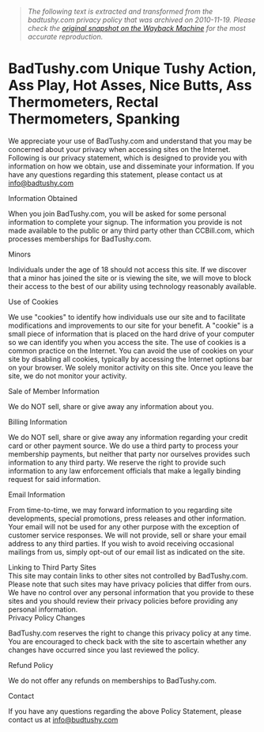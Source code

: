 > *The following text is extracted and transformed from the badtushy.com privacy policy that was archived on 2010-11-19. Please check the [original snapshot on the Wayback Machine](https://web.archive.org/web/20101119140822id_/http%3A//badtushy.com/privacy.html) for the most accurate reproduction.*

# BadTushy.com Unique Tushy Action, Ass Play, Hot Asses, Nice Butts, Ass Thermometers, Rectal Thermometers, Spanking

We appreciate your use of BadTushy.com and understand that you may be concerned about your privacy when accessing sites on the Internet. Following is our privacy statement, which is designed to provide you with information on how we obtain, use and disseminate your information. If you have any questions regarding this statement, please contact us at info@badtushy.com

Information Obtained

When you join BadTushy.com, you will be asked for some personal information to complete your signup. The information you provide is not made available to the public or any third party other than CCBill.com, which processes memberships for BadTushy.com. 

Minors

Individuals under the age of 18 should not access this site. If we discover that a minor has joined the site or is viewing the site, we will move to block their access to the best of our ability using technology reasonably available. 

Use of Cookies

We use "cookies" to identify how individuals use our site and to facilitate modifications and improvements to our site for your benefit. A "cookie" is a small piece of information that is placed on the hard drive of your computer so we can identify you when you access the site. The use of cookies is a common practice on the Internet. You can avoid the use of cookies on your site by disabling all cookies, typically by accessing the Internet options bar on your browser. We solely monitor activity on this site. Once you leave the site, we do not monitor your activity.

Sale of Member Information

We do NOT sell, share or give away any information about you. 

Billing Information

We do NOT sell, share or give away any information regarding your credit card or other payment source. We do use a third party to process your membership payments, but neither that party nor ourselves provides such information to any third party. We reserve the right to provide such information to any law enforcement officials that make a legally binding request for said information.

Email Information

From time-to-time, we may forward information to you regarding site developments, special promotions, press releases and other information. Your email will not be used for any other purpose with the exception of customer service responses. We will not provide, sell or share your email address to any third parties. If you wish to avoid receiving occasional mailings from us, simply opt-out of our email list as indicated on the site.

Linking to Third Party Sites  
This site may contain links to other sites not controlled by BadTushy.com. Please note that such sites may have privacy policies that differ from ours. We have no control over any personal information that you provide to these sites and you should review their privacy policies before providing any personal information.  
Privacy Policy Changes

BadTushy.com reserves the right to change this privacy policy at any time. You are encouraged to check back with the site to ascertain whether any changes have occurred since you last reviewed the policy. 

Refund Policy

We do not offer any refunds on memberships to BadTushy.com.

Contact

If you have any questions regarding the above Policy Statement, please contact us at info@budtushy.com  

